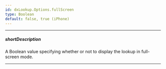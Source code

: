 ```yaml
---
id: dxLookup.Options.fullScreen
type: Boolean
default: false, true (iPhone)
---
```

---
##### shortDescription
A Boolean value specifying whether or not to display the lookup in full-screen mode.

---

